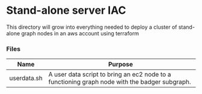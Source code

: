 # Stand-alone server IAC

This directory will grow into everything needed to deploy a cluster of stand-alone graph nodes in an aws account using terraform

### Files

| Name        | Purpose                                                                                       |
| ----------- | --------------------------------------------------------------------------------------------- |
| userdata.sh | A user data script to bring an ec2 node to a functioning graph node with the badger subgraph. |
